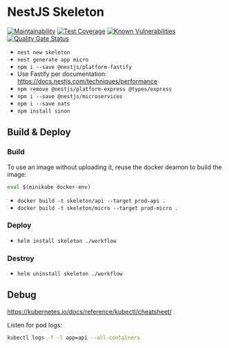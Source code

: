 # NestJS Skeleton

[![Maintainability](https://api.codeclimate.com/v1/badges/501d3320c5b7215676e3/maintainability)](https://codeclimate.com/github/greg-md/node-skeleton/maintainability)
[![Test Coverage](https://api.codeclimate.com/v1/badges/501d3320c5b7215676e3/test_coverage)](https://codeclimate.com/github/greg-md/node-skeleton/test_coverage)
[![Known Vulnerabilities](https://snyk.io/test/github/greg-md/node-skeleton/badge.svg?targetFile=package.json)](https://snyk.io/test/github/greg-md/node-skeleton?targetFile=package.json)
[![Quality Gate Status](https://sonarcloud.io/api/project_badges/measure?project=greg-md_node-skeleton&metric=alert_status)](https://sonarcloud.io/dashboard?id=greg-md_node-skeleton)

- `nest new skeleton`
- `nest generate app micro`
- `npm i --save @nestjs/platform-fastify`
- Use Fastify per documentation: https://docs.nestjs.com/techniques/performance
- `npm remove @nestjs/platform-express @types/express`
- `npm i --save @nestjs/microservices`
- `npm i --save nats`
- `npm install sinon`

## Build & Deploy

### Build

To use an image without uploading it, reuse the docker deamon to build the image:
```bash
eval $(minikube docker-env)
```

- `docker build -t skeleton/api --target prod-api .`
- `docker build -t skeleton/micro --target prod-micro .`

### Deploy
- `helm install skeleton ./workflow`

### Destroy

- `helm uninstall skeleton ./workflow`

## Debug

https://kubernetes.io/docs/reference/kubectl/cheatsheet/

Listen for pod logs:
```bash
kubectl logs -f -l app=api --all-containers
```
